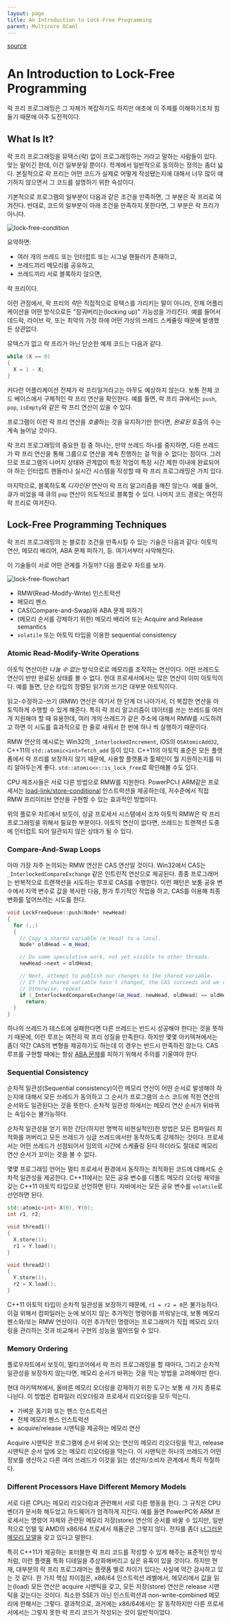 ```yaml
---
layout: page
title: An Introduction to Lock-Free Programming
parent: Multicore OCaml
---
```


[source](https://preshing.com/20120612/an-introduction-to-lock-free-programming/#sequential-consistency)

# An Introduction to Lock-Free Programming
 락 프리 프로그래밍은 그 자체가 복잡하기도 하지만 애초에 이 주제를
 이해하기조차 힘들기 때문에 아주 도전적이다.

## What Is It?
 락 프리 프로그래밍을 뮤텍스(락) 없이 프로그래밍하는 거라고 말하는
 사람들이 있다. 맞는 말이긴 한데, 이건 일부분일 뿐이다. 학계에서
 일반적으로 동의하는 정의는 좀더 넓다. 본질적으로 락 프리는 어떤
 코드가 실제로 어떻게 작성됐는지에 대해서 너무 많이 얘기하지 않으면서
 그 코드를 설명하기 위한 속성이다.

 기본적으로 프로그램의 일부분이 다음과 같은 조건을 만족하면, 그 부분은
 락 프리로 여겨진다. 반대로, 코드의 일부분이 아래 조건을 만족하지
 못한다면, 그 부분은 락 프리가 아니다.

![lock-free-condition](https://preshing.com/images/its-lock-free.png)

 요약하면:
  - 여러 개의 쓰레드 또는 인터럽트 또는 시그널 핸들러가 존재하고,
  - 쓰레드끼리 메모리를 공유하고,
  - 쓰레드끼리 서로 블록하지 않으면,

 락 프리이다.

 이런 관점에서, 락 프리의 *락*은 직접적으로 뮤텍스를 가리키는 말이
 아니라, 전체 어플리케이션을 어떤 방식으로든 "잠궈버리는(locking up)"
 가능성을 가리킨다. 예를 들어서 데드락, 라이브 락, 또는 최악의 가정
 하에 어떤 가상의 쓰레드 스케쥴링 때문에 발생했든 상관없다.

 뮤텍스가 없고 락 프리가 아닌 단순한 예제 코드는 다음과 같다.

```c++
while (X == 0)
{
  X = 1 - X;
}
```

 커다란 어플리케이션 전체가 락 프리일거라고는 아무도 예상하지
 않는다. 보통 전체 코드 베이스에서 구체적인 락 프리 연산을
 확인한다. 예를 들면, 락 프리 큐에서는 `push`, `pop`, `isEmpty`와 같은
 락 프리 연산이 있을 수 있다.

 프로그램이 이런 락 프리 연산을 *호출*하는 것을 유지하기만 한다면,
 *완료된* 호출의 수는 계속 늘어날 것이다.

 락 프리 프로그래밍의 중요한 점 중 하나는, 만약 쓰레드 하나를
 중지하면, 다른 쓰레드가 락 프리 연산을 통해 그룹으로 연산을 계속
 진행하는 걸 막을 수 없다는 점이다. 그러므로 프로그램의 나머지 상태와
 관계없이 특정 작업이 특정 시간 제한 이내에 완료되어야 하는 인터럽트
 핸들러나 실시간 시스템을 작성할 때 락 프리 프로그래밍은 가치 있다.

 마지막으로, 블록하도록 *디자인된* 연산이 락 프리 알고리즘을 깨진
 않는다. 예를 들어, 큐가 비었을 때 큐의 `pop` 연산이 의도적으로 블록할
 수 있다. 나머지 코드 경로는 여전히 락 프리로 여겨진다.

## Lock-Free Programming Techniques
 락 프리 프로그래밍의 논 블로킹 조건을 만족시킬 수 있는 기술은 다음과
 같다: 아토믹 연산, 메모리 배리어, ABA 문제 피하기, 등. 여기서부터
 사악해진다.

 이 기술들이 서로 어떤 관계를 가질까? 다음 플로우 차트를 보자.

![lock-free-flowchart](https://preshing.com/images/techniques.png)

 - RMW(Read-Modify-Write) 인스트럭션
 - 메모리 펜스
 - CAS(Compare-and-Swap)와 ABA 문제 피하기
 - (메모리 순서를 강제하기 위한) 메모리 배리어 또는 Acquire and Release semantics
 - `volatile` 또는 아토믹 타입을 이용한 sequential consistency

### Atomic Read-Modify-Write Operations
 아토믹 연산이란 *나눌 수 없는* 방식으로로 메모리를 조작하는
 연산이다. 어떤 쓰레드도 연산이 반만 완료된 상태를 볼 수 없다. 현대
 프로세서에서는 많은 연산이 이미 아토믹이다. 예를 들면, 단순 타입의
 정렬된 읽기와 쓰기은 대부분 아토믹이다.

 읽고-수정하고-쓰기 (RMW) 연산은 여기서 한 단계 더 나아가서, 더 복잡한
 연산을 아토믹하게 수행할 수 있게 해준다. 특히 락 프리 알고리즘이
 데이터를 쓰는 쓰레드를 여러 개 지원해야 할 때 유용한데, 여러 개의
 쓰레드가 같은 주소에 대해서 RMW를 시도하려고 하면 이 시도를
 효과적으로 한 줄로 새워서 한 번에 하나 씩 실행하기 때문이다.

 RMW 연산의 예시로는 Win32의 `_InterlockedIncrement`, iOS의
 `OSAtomicAdd32`, C++11의 `std::atomic<int>fetch_add` 등이
 있다. C++11의 아토믹 표준은 모든 플랫폼에서 락 프리를 보장하지 않기
 때문에, 사용할 플랫폼과 툴체인이 뭘 지원하는지를 미리 알아두는게
 좋다. `std::atomic<>::is_lock_free`로 확인해볼 수도 있다.

 CPU 제조사들은 서로 다른 방법으로 RMW를 지원한다. PowerPC나 ARM같은
 프로세서는
 [load-link/store-conditional](https://en.wikipedia.org/wiki/Load-link/store-conditional)
 인스트럭션을 제공하는데, 저수준에서 직접 RMW 프리미티브 연산을 구현할
 수 있는 효과적인 방법이다.

 위의 플로우 차트에서 보듯이, 싱글 프로세서 시스템에서 조차 아토믹
 RMW은 락 프리 프로그래밍을 위해서 필요한 부분이다. 아토믹 연산이
 없다면, 쓰레드는 트랜잭션 도중에 인터럽트 되어 일관되지 않은 상태가
 될 수 있다.

### Compare-And-Swap Loops
 아마 가장 자주 논의되는 RMW 연산은 CAS 연산일 것이다. Win32에서 CAS는
 `_InterlockedCompareExchange` 같은 인트린직 연산으로 제공된다. 종종
 프로그래머는 반복적으로 트랜잭션을 시도하는 루프로 CAS를
 수행한다. 이런 패턴은 보통 공유 변수에서 지역 변수로 값을 복사한
 다음, 뭔가 투기적인 작업을 하고, CAS를 이용해 최종 변화를 덮어쓰려는
 시도를 한다.

```c++
void LockFreeQueue::push(Node* newHead)
{
  for (;;)
  {
    // Copy a shared variable (m_Head) to a local.
    Node* oldHead = m_Head;

    // Do some speculative work, not yet visible to other threads.
    newHead->next = oldHead;

    // Next, attempt to publish our changes to the shared variable.
    // If the shared variable hasn't changed, the CAS succeeds and we return.
    // Otherwise, repeat.
    if (_InterlockedCompareExchange(&m_Head, newHead, oldHead) == oldHead)
      return;
  }
}
```

 하나의 쓰레드가 테스트에 실패한다면 다른 쓰레드는 반드시 성공해야
 한다는 것을 뜻하기 때문에, 이런 루프는 여전히 락 프리 성질을
 만족한다. 하지만 몇몇 아키텍쳐에서는 좀더 약간 CAS의 변형을
 제공하기도 하는데 이 경우는 반드시 만족하진 않는다. CAS 루프를 구현할
 때에는 항상 [ABA 문제](https://en.wikipedia.org/wiki/ABA_problem)를
 피하기 위해서 주의를 기울여야 한다.


### Sequential Consistency
 순차적 일관성(Sequential consistency)이란 메모리 연산이 어떤 순서로
 발생해야 하는지에 대해서 모든 쓰레드가 동의하고 그 순서가 프로그램의
 소스 코드에 적힌 연산의 순서와도 일관된다는 것을 뜻한다. 순차적
 일관성 하에서는 메모리 연산 순서가 뒤바뀌는 속임수는 불가능하다.

 순차적 일관성을 얻기 위한 간단(하지만 명백히 비현실적인)한 방법은
 모든 컴파일러 최적화를 꺼버리고 모든 쓰레드가 싱글 쓰레드에서만
 동작하도록 강제하는 것이다. 프로세서는 어떤 쓰레드가 선점되어서
 임의의 시간에 스케쥴링 된다 하더라도 절대로 메모리 연산 순서가 꼬이는
 것을 볼 수 없다.

 몇몇 프로그래밍 언어는 멀티 프로세서 환경에서 동작하는 최적화된
 코드에 대해서도 순차적 일관성을 제공한다. C++11에서는 모든 공유
 변수를 디폴트 메모리 오더링 제약을 갖는 C++11 아토믹 타입으로
 선언하면 된다. 자바에서는 모든 공유 변수를 `volatile`로 선언하면
 된다.

```c++
std::atomic<int> X(0), Y(0);
int r1, r2;

void thread1()
{
  X.store(1);
  r1 = Y.load();
}

void thread2()
{
  Y.store(1);
  r2 = X.load();
}
```

 C++11 아토믹 타입이 순차적 일관성을 보장하기 때문에, `r1 = r2 = 0`은
 불가능하다. 이걸 위해서 컴파일러는 눈에 보이지 않는 추가적인 명령어를
 끼워넣는데, 보통 메모리 펜스와/또는 RMW 연산이다. 이런 추가적인
 명령어는 프로그래머가 직접 메모리 오더링을 관리하는 것과 비교해서
 구현의 성능을 떨어뜨릴 수 있다.

### Memory Ordering
 플로우차트에서 보듯이, 멀티코어에서 락 프리 프로그래밍을 할 때마다,
 그리고 순차적 일관성을 보장하지 않는다면, 메모리 순서가 바뀌는 것을
 막는 방법을 고려해야만 한다.

 현대 아키텍쳐에서, 올바른 메모리 오더링을 강제하기 위한 도구는 보통
 세 가지 종류로 나뉜다. 이 방법은 컴파일러 리오더링과 프로세서
 리오더링을 모두 막는다.

 - 가벼운 동기화 또는 펜스 인스트럭션
 - 전체 메모리 펜스 인스트럭션
 - acquire/release 시맨틱을 제공하는 메모리 연산

 Acquire 시맨틱은 프로그램에 순서 뒤에 오는 연산의 메모리 리오더링을
 막고, release 시맨틱은 순서 앞에 오는 메모리 리오더링을 막는다. 이
 시맨틱은 하나의 쓰레드가 어떤 정보를 생산하고 다른 여러 쓰레드가
 이것을 읽는 생산자/소비자 관계에서 특히 적절하다.

### Different Processors Have Different Memory Models
 서로 다른 CPU는 메모리 리오더링과 관련해서 서로 다른 행동을 한다. 그
 규칙은 CPU 벤더가 문서화 해두었고 하드웨어가 엄격하게 지킨다. 예를
 들면 PowerPC와 ARM 프로세서는 명령어 자체와 관련된 메모리 저장(store)
 연산의 순서를 바꿀 수 있지만, 일반적으로 인텔 및 AMD의 x86/64
 프로세서 제품군은 그렇지 않다. 전자를 좀더 [너그러운 메모리
 모델](https://preshing.com/20120930/weak-vs-strong-memory-models/)을
 갖고 있다고 말한다.

 특히 C++11가 제공하는 포터블한 락 프리 코드를 작성할 수 있게 해주는
 표준적인 방식처럼, 이런 플랫품 특화 디테일을 추상화해버리고 싶은
 유혹이 있을 것이다. 하지만 현재, 대부분의 락 프리 프로그래머는 플랫폼
 별로 차이가 있다는 사실에 약간 감사하고 있는 것 같다. 한 가지 핵심
 차이점은, x86/64 인스트럭션 레벨에서, 메모리에서 값을 읽는(load) 모든
 연산은 acquire 시맨틱을 갖고, 모든 저장(store) 연산은 release
 시맨틱을 갖는다는 것이다. 최소한 SSE가 아닌 인스트럭션과
 non-write-combined 메모리에 한해서는 그렇다. 결과적으로, 과거에는
 x86/64에서는 잘 동작하지만 다른 프로세서에서는 그렇지 못한 락 프리
 코드가 작성되는 것이 일반적이었다.
